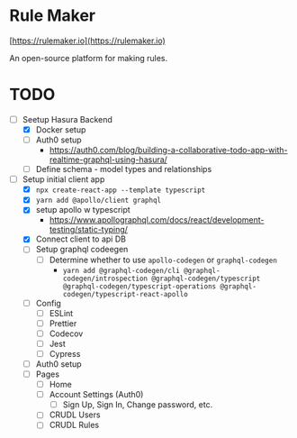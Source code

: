 # Rule Maker

[https://rulemaker.io](https://rulemaker.io)

An open-source platform for making rules.

# TODO

- [ ] Seetup Hasura Backend
  - [x] Docker setup
  - [ ] Auth0 setup
    - https://auth0.com/blog/building-a-collaborative-todo-app-with-realtime-graphql-using-hasura/
  - [ ] Define schema - model types and relationships
- [ ] Setup initial client app
  - [x] `npx create-react-app --template typescript`
  - [x] `yarn add @apollo/client graphql`
  - [x] setup apollo w typescript
    - https://www.apollographql.com/docs/react/development-testing/static-typing/
  - [x] Connect client to api DB
  - [ ] Setup graphql codeegen
    - [ ] Determine whether to use `apollo-codegen` or `graphql-codegen`
      - `yarn add @graphql-codegen/cli @graphql-codegen/introspection @graphql-codegen/typescript @graphql-codegen/typescript-operations @graphql-codegen/typescript-react-apollo`
  - [ ] Config
    - [ ] ESLint
    - [ ] Prettier
    - [ ] Codecov
    - [ ] Jest
    - [ ] Cypress
  - [ ] Auth0 setup
  - [ ] Pages
    - [ ] Home
    - [ ] Account Settings (Auth0)
      - [ ] Sign Up, Sign In, Change password, etc.
    - [ ] CRUDL Users
    - [ ] CRUDL Rules
